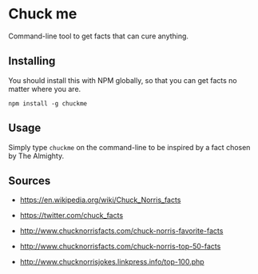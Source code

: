 # Chuck me

Command-line tool to get facts that can cure anything.


## Installing

You should install this with NPM globally, so that you can get facts no
matter where you are.

	npm install -g chuckme


## Usage

Simply type `chuckme` on the command-line to be inspired by a fact
chosen by The Almighty.


## Sources

- https://en.wikipedia.org/wiki/Chuck_Norris_facts

- https://twitter.com/chuck_facts

- http://www.chucknorrisfacts.com/chuck-norris-favorite-facts

- http://www.chucknorrisfacts.com/chuck-norris-top-50-facts

- http://www.chucknorrisjokes.linkpress.info/top-100.php
